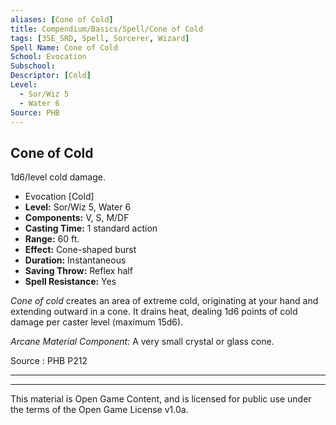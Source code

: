 ```yaml
---
aliases: [Cone of Cold]
title: Compendium/Basics/Spell/Cone of Cold
tags: [35E_SRD, Spell, Sorcerer, Wizard]
Spell Name: Cone of Cold
School: Evocation
Subschool: 
Descriptor: [Cold]
Level:
  - Sor/Wiz 5
  - Water 6
Source: PHB
---
```



## Cone of Cold

1d6/level cold damage.

*   Evocation [Cold]
*   **Level:** Sor/Wiz 5, Water 6
*   **Components:** V, S, M/DF
*   **Casting Time:** 1 standard action
*   **Range:** 60 ft.
*   **Effect:** Cone-shaped burst
*   **Duration:** Instantaneous
*   **Saving Throw:** Reflex half
*   **Spell Resistance:** Yes

<p><i>Cone of cold</i> creates an area of extreme cold, originating at your hand and extending outward in a cone. It drains heat, dealing 1d6 points of cold damage per caster level (maximum 15d6).</p><p><i>Arcane Material Component:</i> A very small crystal or glass cone.</p>

Source : PHB P212

---

---

This material is Open Game Content, and is licensed for public use under
the terms of the Open Game License v1.0a.
